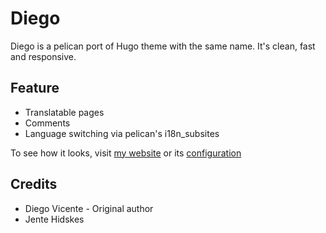 # Diego

Diego is a pelican port of Hugo theme with the same name. It's clean, fast and
responsive.

## Feature

- Translatable pages
- Comments
- Language switching via pelican's i18n_subsites

To see how it looks, visit [my website][my-web] or its [configuration][sc]

## Credits

- Diego Vicente - Original author
- Jente Hidskes

[my-web]: https://azzamsa.com/
[sc]: github.com/azzamsa/azzamsa.github.io
